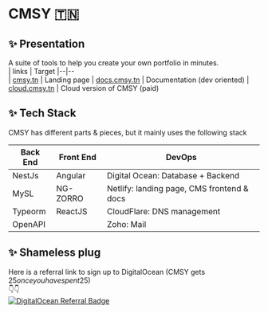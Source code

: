 # CMSY 🇹🇳  

## ✨ Presentation
A suite of tools to help you create your own portfolio in minutes.  
| links |  Target
|--|--  
| [cmsy.tn](https://cmsy.tn) | Landing page
| [docs.cmsy.tn](https://docs.cmsy.tn) | Documentation (dev oriented)
| [cloud.cmsy.tn](https://cloud.cmsy.tn) | Cloud version of CMSY (paid)

## ✨ Tech Stack
CMSY has different parts & pieces, but it mainly uses the following stack  

|Back End  | Front End | DevOps |	
|--|--|--|
| NestJs | Angular | Digital Ocean: Database + Backend
| MySL | NG-ZORRO | Netlify: landing page, CMS frontend & docs
| Typeorm | ReactJS | CloudFlare: DNS management
| OpenAPI |  | Zoho: Mail
  
## ✨ Shameless plug
  Here is a referral link to sign up to DigitalOcean (CMSY gets $25 once you have spent 25$)  
  👇️👇️  
  <a href="https://www.digitalocean.com/?refcode=3f8ec28e3c6f&utm_campaign=Referral_Invite&utm_medium=Referral_Program&utm_source=badge"><img src="https://web-platforms.sfo2.digitaloceanspaces.com/WWW/Badge%202.svg" alt="DigitalOcean Referral Badge" /></a>
